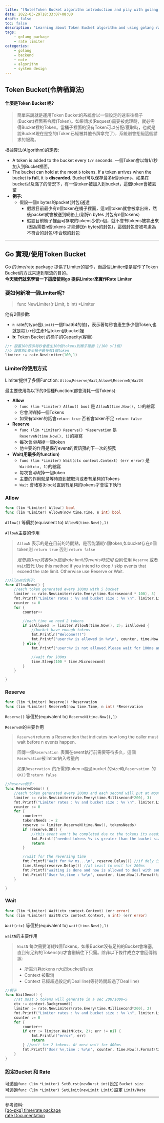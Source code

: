 ```yaml
---
title: "[Note]Token Bucket algorithm introduction and play with golang Limiter"
date: 2022-03-29T18:33:07+08:00
draft: false
toc: false
description: "Learning about Token Bucket algorithm and using golang rate package for implementating the limiter"
tags: 
    - golang package
    - rate limiter
categories:
    - golang
    - backend
    - note
    - algorithm
    - system design
---
```


## Token Bucket(令牌桶算法)

#### 什麼是Token Bucket 呢?

>   簡單來說就是運用Token Bucket的系統會以一個設定的速率往桶子(Bucket)裡面丟令牌(Token)。如果請求(Request)需要被處理時，就必需得Bucket裡的Token。當桶子裡面的沒有Token可以分配/獲取時，也就是說Bucket現在是空的(Token已經被其他令牌拿完了)，系統則會拒絕這個請求的服務。

根據算法(Algorithm)的定義:

*   A token is added to the bucket every `1/r` seconds. 一個Token會以每1/r秒加入到Bucket裡面。
*   The bucket can hold at the most `b` tokens. If a token arrives when the bucket **is full**, it is **discarded**. Bucket可以保存最多`b`個tokens。如果在bucket以及滿了的情況下，有一個token被加入到bucket，這個token會被丟棄
*   **例子:**
    *   假設一個n bytes的packet(封包)送達
        *   假設目前最少有n個token在桶子裡面，這n個token就會被拿出來，然後packet就會被送到網絡上(剛好n bytes 封包有n個tokens)
        *   假設目前桶子裡面可存取的tokens少於n個，就不會有tokens被拿出來(因為需要n個tokens 才能傳送n bytes的封包)，這個封包會被考慮為不符合的封包/不合規的封包

---

## Go 實現/使用Token Bucket 
Go 的time/rate package 提供了Limiter的實作，而這個Limiter便是實作了Token Bucket的方式來達到限流的目的。  
**今天我們就來學習一下這麼使用go 提供Limiter來實作Rate Limiter**  
### 要如何新增一個Limiter呢? 

>   func NewLimiter(r Limit, b int) *Limiter

他有2個參數:

*   **r**: rate的type是`Limit`(一個float64的值)，表示著每秒會產生多少個Token,也就是每`1/r`秒生產1個token到bucket裡
*   **b**: Token Bucket 的桶子的Capacity(容量)

```go
//r 設置100表示每秒會產生100個tokens到桶子裡面 1/100 s(1個)
//b 設置為1表示桶子最多有1個token
limiter := rate.NewLimiter(100,1)
```

### Limiter的使用方式

Limiter提供了多個Function: `Allow`,`Reserve`,`Wait`,`AllowN`,`ReserveN`,`WaitN`

最主要使用為以下的3個種Function(都會消耗一個Tokens): 

*   **Allow**
    *   ```func (lim *Limiter) Allow() bool``` 是 `AllowN(time.Now(), 1)`的縮寫
    *   它會*消耗*掉一個Tokens
    *   如果有token的話會`return true` 否者會token不足 `return false` 
*   **Reserve**
    *   ```func (lim *Limiter) Reserve() *Reservation```  是 ```ReserveN(time.Now(), 1)```的縮寫
    *   每次會*消耗*掉一個token
    *   他主要的作用是保存event的資訊預約下一次的服務
*   **Wait(用最多的function)**
    *   ```func (lim *Limiter) Wait(ctx context.Context) (err error)```  是 ```WaitN(ctx, 1)```的縮寫
    *   每次會*消耗*掉一個token
    *   主要的作用就是等待直到被取消或者有足夠的Tokens
    *   `Wait` 會堵塞(block)直到有足夠的tokens才會往下執行



### Allow

```go
func (lim *Limiter) Allow() bool
func (lim *Limiter) AllowN(now time.Time, n int) bool
```

`Allow()` 等價於(equivalent to) `AllowN(time.Now(),1)`

`AllowN`主要的作用

>   `AllowN` 表示的是在目前的時間點，是否能消耗n個token,如bucket存在n個token則 `return true` 否則 `return false`
>
>   *是想要Drop或者Skip超過rate limit的events時使用* 否則使用 `Reserve` 或者`Wait`取代
>   Use this method if you intend to drop / skip events that exceed the rate limit. Otherwise use Reserve or Wait.

```go
//AllowN的例子:
func AllowDemo() {
	//each token generated every 100ms with 5 bucket
	limiter := rate.NewLimiter(rate.Every(time.Microsecond * 100), 5)
	fmt.Printf("Limiter rates : %v and bucket size : %v \n", limiter.Limit(), limiter.Burst())
	counter := 0
	for {
		counter++

		//each time we need 2 tokens
		if isAllowed := limiter.AllowN(time.Now(), 2); isAllowed {
			//bucket have enough tokens
			fmt.Println("Welcome!!!")
			fmt.Printf("user:%v is allowed in %v\n", counter, time.Now().Format(time.RFC3339))
		} else {
			fmt.Printf("user:%v is not allowed.Please wait for 100ms and try again later\n", counter)

			//wait for 100ms
			time.Sleep(100 * time.Microsecond)
		}
	}

}

```

### Reserve

```go
func (lim *Limiter) Reserve() *Reservation
func (lim *Limiter) ReserveN(now time.Time, n int) *Reservation
```

`Reserve()` 等價於(equivalent to) `ReserveN(time.Now(),1)`

`ReserveN`的主要作用

>   `ReserveN` returns a Reservation that indicates how long the caller must wait before n events happen. 
>
>   回傳一個`Reservation `表面在event執行前需要等待多久，這個`Reservation`被limiter納入考量內
>
>   如果`Reservation `的所需的token n超過bucket 的size時,`Reservation `的`OK()`會`return false`

```go
//Reserve例子:
func ReserveDemo() {
	//each token generated every 200ms and each second will put at most 5 tokens to bucket
	limiter := rate.NewLimiter(rate.Every(time.Millisecond*200), 3)
	fmt.Printf("Limiter rates : %v and bucket size : %v \n", limiter.Limit(), limiter.Burst())
	counter := 0
	for {
		counter++
		tokensNeeds := 2
		reserve := limiter.ReserveN(time.Now(), tokensNeeds)
		if !reserve.OK() {
			//this event won't be completed due to the tokens its needs
			fmt.Printf("needed tokens %v is greater than the bucket size %v\n", tokensNeeds, limiter.Burst())
			return
		}

		//wait for the reversing time
		fmt.Printf("Wait for %v ms...\n", reserve.Delay()) //if dely is 0 that means no need to wait~
		time.Sleep(reserve.Delay()) //at least to wait for 200ms
		fmt.Printf("waiting is done and now is allowed to deal with some tasks...\n")
		fmt.Printf("User %v,time : %v\n", counter, time.Now().Format(time.RFC3339))
	}

}

```

### Wait

```go
func (lim *Limiter) Wait(ctx context.Context) (err error)
func (lim *Limiter) WaitN(ctx context.Context, n int) (err error)
```

`Wait(ctx)` 等價於(equivalent to) `wait(time.Now(),1)`

`waitN`的主要作用

>`WaitN` 每次需要消耗N個Tokens，如果Bucket沒有足夠的Bucket會堵塞，直到有足夠的Tokens(n)才會繼續往下只需。除非以下條件成立才會回傳錯誤:
>
>*   所需消耗tokens n大於bucket的size
>*   Context 被取消
>*   Context 已經超過設定的Deal line(等待時間超過了Deal line)

```go
//例子
func WaitDemo() {
	//at most 5 tokens will generate in a sec 200/1000=5
	ctx := context.Background()
	limiter := rate.NewLimiter(rate.Every(time.Millisecond*200), 2)
	fmt.Printf("Limiter rates : %v and bucket size : %v \n", limiter.Limit(), limiter.Burst())
	counter := 0
	for {
		counter++
		if err := limiter.WaitN(ctx, 2); err != nil {
			fmt.Println("error", err)
			return
		} //wait for 2 tokens. At most wait for 400ms
		fmt.Printf("User %v,time : %v\n", counter, time.Now().Format(time.RFC1123))
	}
}
```

### 設定Bucket 和 Rate

可透過`func (lim *Limiter) SetBurst(newBurst int)`設定 `Bucket size`  
可透過`func (lim *Limiter) SetLimit(newLimit Limit)`設定 `Limit/Rate`

---
參考資料:  
[[go-pkg] time/rate package](https://pjchender.blogspot.com/2020/11/go-pkg-timerate-package.html)  
[rate Documentation](https://pkg.go.dev/golang.org/x/time/rate)
